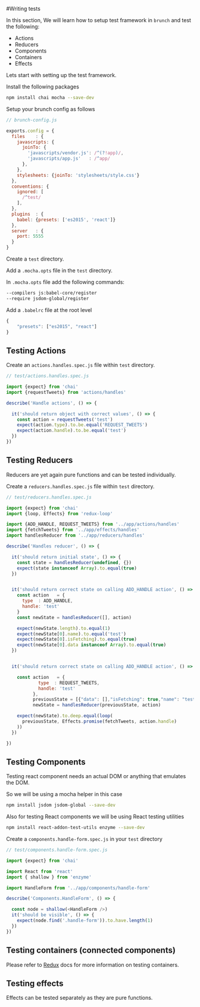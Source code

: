#Writing tests

In this section, We will learn how to setup test framework in `brunch` and test the following: 

* Actions
* Reducers
* Components
* Containers
* Effects


Lets start with setting up the test framework.

Install the following packages

```sh
npm install chai mocha --save-dev 
```

Setup your brunch config as follows
 
```js
// brunch-config.js

exports.config = {
  files    : {
    javascripts: {
      joinTo: {
        'javascripts/vendor.js': /^(?!app)/,
        'javascripts/app.js'   : /^app/
      },
    },
    stylesheets: {joinTo: 'stylesheets/style.css'}
  },
  conventions: {
    ignored: [
      /^test/
    ],
  },
  plugins  : {
    babel: {presets: ['es2015', 'react']}
  },
  server   : {
    port: 5555
  }
}

```


Create a `test` directory.

Add a `.mocha.opts` file in the `test` directory.

In `.mocha.opts` file add the following commands:
 
```sh
--compilers js:babel-core/register
--require jsdom-global/register

```



Add a `.babelrc` file at the root level

```js
{
	"presets": ["es2015", "react"]
}
```



Testing Actions
---------------

Create an `actions.handles.spec.js` file within `test` directory.

```js
// test/actions.handles.spec.js

import {expect} from 'chai'
import {requestTweets} from 'actions/handles'

describe('Handle actions', () => {

  it('should return object with correct values', () => {
    const action = requestTweets('test')
    expect(action.type).to.be.equal('REQUEST_TWEETS')
    expect(action.handle).to.be.equal('test')
  })
})

```


Testing Reducers
----------------

Reducers are yet again pure functions and can be tested individually.

Create a `reducers.handles.spec.js` file within `test` directory.

```js
// test/reducers.handles.spec.js

import {expect} from 'chai'
import {loop, Effects} from 'redux-loop'

import {ADD_HANDLE, REQUEST_TWEETS} from '../app/actions/handles'
import {fetchTweets} from '../app/effects/handles'
import handlesReducer from '../app/reducers/handles'

describe('Handles reducer', () => {

  it('should return initial state', () => {
    const state = handlesReducer(undefined, {})
    expect(state instanceof Array).to.equal(true)
  })


  it('should return correct state on calling ADD_HANDLE action', () => {
    const action   = {
      type  : ADD_HANDLE,
      handle: 'test'
    }
    const newState = handlesReducer([], action)

    expect(newState.length).to.equal(1)
    expect(newState[0].name).to.equal('test')
    expect(newState[0].isFetching).to.equal(true)
    expect(newState[0].data instanceof Array).to.equal(true)
  })


  it('should return correct state on calling ADD_HANDLE action', () => {

    const action   = {
            type  : REQUEST_TWEETS,
            handle: 'test'
          },
          previousState = [{"data": [],"isFetching": true,"name": "test"}],
          newState = handlesReducer(previousState, action)

    expect(newState).to.deep.equal(loop(
      previousState, Effects.promise(fetchTweets, action.handle)
    ))
  })

})

```


Testing Components
------------------

Testing react component needs an actual DOM or anything that emulates the DOM.

So we will be using a mocha helper in this case

```sh
npm install jsdom jsdom-global --save-dev
```


Also for testing React components we will be using React testing utilities

```sh
npm install react-addon-test-utils enzyme --save-dev
```

Create a `components.handle-form.spec.js` in your `test` directory


```js
// test/components.handle-form.spec.js

import {expect} from 'chai'

import React from 'react'
import { shallow } from 'enzyme'

import HandleForm from '../app/components/handle-form'

describe('Components.HandleForm', () => {

  const node = shallow(<HandleForm />)
  it('should be visible', () => {
    expect(node.find('.handle-form')).to.have.length(1)
  })
})

```


Testing containers (connected components)
-----------------------------------------

Please refer to [Redux](http://redux.js.org/docs/recipes/WritingTests.html#connected-components) docs for more information on testing containers.


Testing effects
---------------

Effects can be tested separately as they are pure functions.